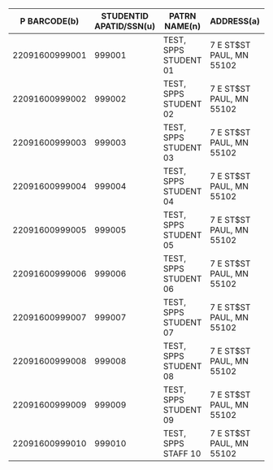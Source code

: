 |P BARCODE(b)|STUDENTID APATID/SSN(u)|PATRN NAME(n)|ADDRESS(a)|TELEPHONE(t)|EMAIL ADDR(z)|BIRTH DATE|PIN(=)|SCHOOL(e)|GRADE(f)|STATUS(g)|PCODE2|PTYPE (PATCAT)|HOLD CODE(c)|EXP DATE|
|------------|-----------------------|-------------|----------|------------|-------------|----------|------|---------|--------|---------|------|--------------|------------|--------|
|22091600999001|999001|TEST, SPPS STUDENT 01|7 E ST$ST PAUL, MN 55102|651-999-7357|Lisa.Motschke@ci.stpaul.mn.us|12/31/2001|12312001|Johnson High School|11|e|c|18|T9001|9/30/2019|
|22091600999002|999002|TEST, SPPS STUDENT 02|7 E ST$ST PAUL, MN 55102|651-999-7357|Lisa.Motschke@ci.stpaul.mn.us|12/31/2002|12312002|Central High School|10|e|c|18|T9002|9/30/2019|
|22091600999003|999003|TEST, SPPS STUDENT 03|7 E ST$ST PAUL, MN 55102|651-999-7357|Lisa.Motschke@ci.stpaul.mn.us|12/31/2003|12312003|Humboldt High School|9|e|c|18|T9003|9/30/2019|
|22091600999004|999004|TEST, SPPS STUDENT 04|7 E ST$ST PAUL, MN 55102|651-999-7357|Lisa.Motschke@ci.stpaul.mn.us|12/31/2004|12312004|Farnsworth Middle School|8|e|c|18|T9004|9/30/2019|
|22091600999005|999005|TEST, SPPS STUDENT 05|7 E ST$ST PAUL, MN 55102|651-999-7357|Lisa.Motschke@ci.stpaul.mn.us|12/31/2005|12312005|Murray Middle School|7|e|c|18|T9005|9/30/2019|
|22091600999006|999006|TEST, SPPS STUDENT 06|7 E ST$ST PAUL, MN 55102|651-999-7357|Lisa.Motschke@ci.stpaul.mn.us|12/31/2006|12312006|Ramsey Middle School|6|e|c|18|T9006|9/30/2019|
|22091600999007|999007|TEST, SPPS STUDENT 07|7 E ST$ST PAUL, MN 55102|651-999-7357|Lisa.Motschke@ci.stpaul.mn.us|12/31/2007|12312007|Chelsea Heights Elementary School|5|e|c|17|T9007|9/30/2019|
|22091600999008|999008|TEST, SPPS STUDENT 08|7 E ST$ST PAUL, MN 55102|651-999-7357|Lisa.Motschke@ci.stpaul.mn.us|12/31/2008|12312008|Bruce Vento Elementary School|4|e|c|17|T9008|9/30/2019|
|22091600999009|999009|TEST, SPPS STUDENT 09|7 E ST$ST PAUL, MN 55102|651-999-7357|Lisa.Motschke@ci.stpaul.mn.us|12/31/2012|12312012|Obama Elementary School|K|e|c|17|T9009|9/30/2019|
|22091600999010|999010|TEST, SPPS STAFF 10|7 E ST$ST PAUL, MN 55102|651-999-7357|Lisa.Motschke@ci.stpaul.mn.us|||Farnsworth Middle School||e|t|19|T9010|9/30/2019|
